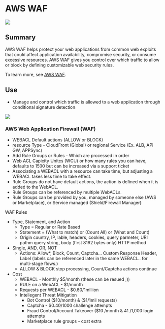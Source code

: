 # AWS WAF

![](https://explore.skillbuilder.aws/files/a/w/aws_prod1_docebosaas_com/1721239200/ZEcL0bTnPYhQOsOBxow55Q/tincan/1795780_1704469401_o_1hjd4l7tc11hedc913i09dklbhj_zip/assets/xtAPMEZUN_nXYQL__JmVKkz4bLwQdvZO7.png)
## Summary

AWS WAF helps protect your web applications from common web exploits that could affect application availability, compromise security, or consume excessive resources. AWS WAF gives you control over which traffic to allow or block by defining customizable web security rules.

To learn more, see [AWS WAF](https://aws.amazon.com/waf/).

## Use

- Manage and control which traffic is allowed to a web application through conditional signature detection


![](https://d1.awsstatic.com/Product-Page-Diagram_AWS-Web-Application-Firewall%402x.5f24d1b519ed1a88b7278c5d4cf7e4eeaf9b75cf.png)


### AWS Web Application Firewall (WAF)
- WEBACL Default actions (ALLOW or BLOCK)
- resource Type - CloudFront (Global) or regional Service (Ex. ALB, API GW, APPSync)
- Add Rule Groups or Rules - Which are processed in order
- Web ACL Capicity Unitcs (WCU) or how many rules you can have, defaults to 1500 but can be increased via a support ticket
- Associating a WEBACL with a resource can take time, but adjusting a WEBACL takes less time to take effect.
- Rule Groups do not have default actions, the action is defined when it is added to the WebACL.
- Rule Groups can be referenced by multiple WebACLs. 
- Rule Groups can be provided by you, managed by someone else (AWS or Marketplace), or Service managed (Shield/Firewall Manager)

WAF Rules
- Type, Statement, and Action
  - Type = Regular or Rate Based
  - Statement = (What to match) or (Count All) or (What and Count)
  - Origin country, IP, lable, headers, cookies, query parmeter, URI pathm query string, body (first 8192 bytes only) HTTP method
- Single, AND, OR, NOT
  - Actions: Allow*, Block, Count, Captcha... Custom Response Header, Label (labels can be referenced later in the same WEBACL.. for multi-stage flows.)
  - ALLOW & BLOCK stop processing, Count/Captcha actions continue
- Cost
  - WEBACL - Monthly $5/month (these can be resued ;))
  - RULE on a WebACL - $1/month
  - Requests per WEBACL - $0.60/1million
  - Intellegent Threat Mitigation
    - Bot Control ($10/month) & ($1/1mil requests)
    - Captcha - $0.40/1000 challenge attempts
    - Fraud Control/Account Takeover ($10 /month & 41 /1,000 login attempts
    - Marketplace rule groups - cost extra
